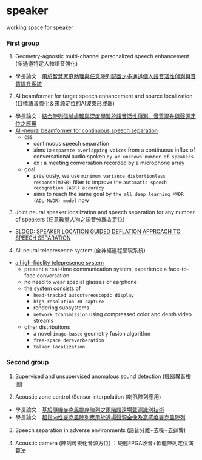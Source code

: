 # speaker
working space for speaker



### First group

1. Geometry-agnostic multi-channel personalized speech enhancement (多通道特定人物語音強化)
  * 學長論文：[用於智慧家庭助理與任意陣列配置之多通道個人語音活性偵測與音質提升系統](https://etd.lib.nctu.edu.tw/cgi-bin/gs32/gsweb.cgi/ccd=NzyIzu/record)

2. AI beamformer for target speech enhancement and source localization (目標語音強化＆來源定位的AI波束形成器)
  * 學長論文：[結合陣列信號處理與深度學習於語音活性偵測、音質提升與聲源定位之應用](https://etd.lib.nctu.edu.tw/cgi-bin/gs32/gsweb.cgi/ccd=NzyIzu/record?r1=92&h1=10)
  * [All-neural beamformer for continuous speech separation](https://arxiv.org/abs/2110.06428)
    * `CSS`
      * continuous speech separation
      * aims to `separate overlapping voices` from a continuous influx of conversational audio spoken `by an unknown number of speakers`
      * ex : a meeting conversation recorded by a microphone array
    * goal
      * previously, we use `minimum variance distortionless response(MDSR)` filter to improve the `automatic speech recognition (ASR) accuracy`
      * aims to reach the same goal by `the all deep learning MVDR (ADL-MVDR) model` now

3. Joint neural speaker localization and speech separation for any number of speakers (任意數量人物之語音分離＆定位)
  * [SLOGD: SPEAKER LOCATION GUIDED DEFLATION APPROACH TO SPEECH SEPARATION](https://arxiv.org/pdf/1910.11131.pdf)

4. All neural telepresence system (全神經遠程呈現系統)
* [a high-fidelity telepresence system](https://dl.acm.org/doi/10.1145/3478513.3480490)
  * present a real-time communication system, experience a face-to-face conversation
  * no need to wear special glasses or earphone
  * the system consists of 
    * `head-tracked autostereoscopic display`
    * `high-resolution 3D capture`
    * rendering subsystems
    * `network transmission` using compressed color and depth video streams
  * other distributions
    * a novel `image-based` geometry fusion algorithm
    * `free-space dereverberation`
    * `talker localization`

 
  


### Second group

1. Supervised and unsupervised  anomalous sound detection (機器異音檢測)

2. Acoustic zone control /Sensor interpolation (喇叭陣列應用)
  * 學長論文：[基於隨機麥克風排序陣列之兩階段遠場聲源識別技術](https://etd.lib.nctu.edu.tw/cgi-bin/gs32/gsweb.cgi/ccd=mhCDzj/record?r1=1&h1=1)
  * 學長論文：[超指向性麥克風陣列應用於近場聲源全像及高感度麥克風陣列](https://etd.lib.nctu.edu.tw/cgi-bin/gs32/gsweb.cgi/ccd=NzyIzu/record?r1=4&h1=10)
 
3. Speech separation in adverse environments (語音分離+去噪+去迴響)

4. Acoustic camera (陣列可視化音源方位) ：硬體FPGA收音+軟體陣列定位演算法
